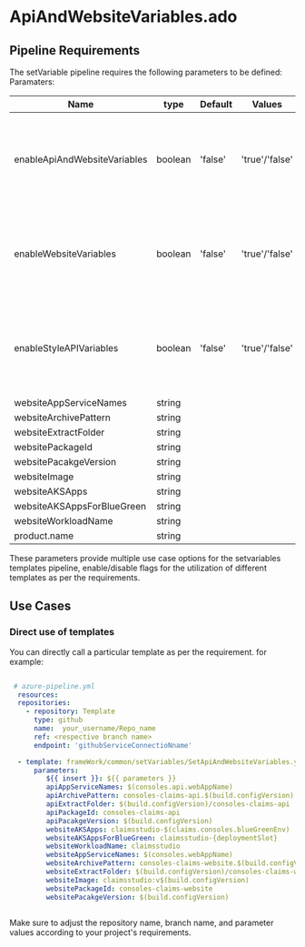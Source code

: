 # ApiAndWebsiteVariables.ado


## Pipeline Requirements

The setVariable pipeline requires the following parameters to be defined:
Paramaters:


| Name  | type | Default | Values | Opional/Required | Comments |
| ------------- | ------------- | ------------- | ------------- | ------------- | ------------- |
| enableApiAndWebsiteVariables | boolean | 'false' | 'true'/'false' | Required | This is a Boolean value to define whether to use this template or not  |
| enableWebsiteVariables | boolean | 'false' | 'true'/'false' | Required | This is a Boolean value to define whether to use this template or not  |
| enableStyleAPIVariables  | boolean | 'false' | 'true'/'false' | Required | This is a Boolean value to define whether to use this template or not  |
| websiteAppServiceNames | string | | | Optional | |
| websiteArchivePattern | string | | | Optional | |
| websiteExtractFolder | string | | | Optional | |
| websitePackageId | string | | | Optional | |
| websitePacakgeVersion | string | | | Optional | |
| websiteImage | string | | | Optional | |
| websiteAKSApps | string | | | Optional | |
| websiteAKSAppsForBlueGreen | string | | | Optional | |
| websiteWorkloadName | string | | | Optional | |
| product.name | string | | | Required | |

  These parameters provide multiple use case options for the setvariables templates pipeline, enable/disable flags for the utilization of different templates as per the requirements.


## Use Cases



### Direct use of templates

You can directly call a particular template as per the requirement. for example: 

```yaml

 # azure-pipeline.yml
  resources:
  repositories:
    - repository: Template
      type: github
      name:  your_username/Repo_name
      ref: <respective branch name>
      endpoint: 'githubServiceConnectioNname'

  - template: frameWork/common/setVariables/SetApiAndWebsiteVariables.yml@Template
      parameters:
         ${{ insert }}: ${{ parameters }}
         apiAppServiceNames: $(consoles.api.webAppName)
         apiArchivePattern: consoles-claims-api.$(build.configVersion).*
         apiExtractFolder: $(build.configVersion)/consoles-claims-api
         apiPackageId: consoles-claims-api
         apiPacakgeVersion: $(build.configVersion)
         websiteAKSApps: claimsstudio-$(claims.consoles.blueGreenEnv)
         websiteAKSAppsForBlueGreen: claimsstudio-{deploymentSlot}
         websiteWorkloadName: claimsstudio
         websiteAppServiceNames: $(consoles.webAppName)
         websiteArchivePattern: consoles-claims-website.$(build.configVersion).*
         websiteExtractFolder: $(build.configVersion)/consoles-claims-website
         websiteImage: claimsstudio:v$(build.configVersion)
         websitePackageId: consoles-claims-website
         websitePacakgeVersion: $(build.configVersion)



  ```

Make sure to adjust the repository name, branch name, and parameter values according to your project's requirements.

